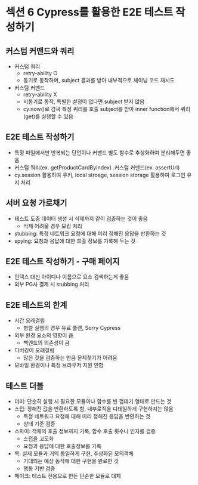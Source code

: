 # 섹션 6 Cypress를 활용한 E2E 테스트 작성하기

## 커스텀 커맨드와 쿼리
- 커스텀 쿼리
  - retry-ability O
  - 동기로 동작하며, subject 결과를 받아 내부적으로 체이닝 코드 재시도
- 커스텀 커맨드
  - retry-ability X
  - 비동기로 동작, 특별한 설정이 없다면 subject 받지 않음
  - cy.now()로 감싸 특정 쿼리를 호출 subject를 받아 inner function에서 쿼리(get)를 실행할 수 있음
 
## E2E 테스트 작성하기
- 특정 파일에서만 반복되는 단언이나 커맨드 별도 함수로 추상화하여 분리해두면 좋음
- 커스텀 쿼리(ex. getProductCardByIndex) .커스텀 커맨드(ex. assertUrl)
- cy.session 활용하여 쿠키, local stroage, session storage 활용하여 로그인 유지 처리

## 서버 요청 가로채기
- 테스트 도중 데이터 생성 시 삭제까지 같이 검증하는 것이 좋음
  - 삭제 어려울 경우 모킹 처리
- stubbing: 특정 네트워크 요청에 대해 미리 정해진 응답을 반환하는 것
- spying: 요청과 응답에 대한 호출 정보를 기록해 두는 것

## E2E 테스트 작성하기 - 구매 페이지
- 인덱스 대신 아이디나 이름으로 요소 검색하는게 좋음
- 외부 PG사 결제 시 stubbing 처리

## E2E 테스트의 한계
- 시간 오래걸림
  - 병렬 실행의 경우 유료 플랜, Sorry Cypress
- 외부 환경 요소의 영향이 큼
  - 백엔드의 의존성이 큼
- 디버깅이 오래걸림
  - 많은 것을 검증하는 만큼 문제찾기가 어려움
- 모바일 환경이나 특정 브라우저 지원 안함

## 테스트 더블
- 더미: 단순히 실행 시 필요한 모듈이나 함수를 빈 껍데기 형태로 만드는 것
- 스텁: 정해진 값을 반환하도록 함, 내부로직을 디테일하게 구현하지는 않음
  - 특정 네트워크 요청에 대해 미리 정해진 응답을 반환하는 것
  - 상태 기준 검증
- 스파이: 객체의 호출 정보까지 기록, 함수 호출 횟수나 인자를 검증
  - 스텁을 고도화
  - 요청과 응답에 대한 호출정보를 기록
- 목: 실제 모듈과 거의 동일하게 구현, 추상화된 모의객체
  - 기대되는 예상 동작에 대한 구현을 완료한 것
  - 행동 기반 검증
- 페이크: 테스트 전용으로 만든 단순한 모듈로 대체


